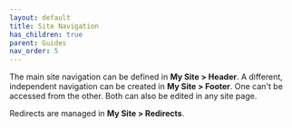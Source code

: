 ```yaml
---
layout: default
title: Site Navigation
has_children: true
parent: Guides
nav_order: 5
---
```


The main site navigation can be defined in **My Site > Header**. A different, independent navigation can be created in **My Site > Footer**. One can't be accessed from the other. Both can also be edited in any site page.

Redirects are managed in **My Site > Redirects**.